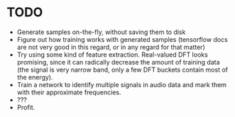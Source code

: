 # TODO

* Generate samples on-the-fly, without saving them to disk
* Figure out how training works with generated samples (tensorflow
  docs are not very good in this regard, or in any regard for that
  matter)
* Try using some kind of feature extraction. Real-valued DFT looks
  promising, since it can radically decrease the amount of training
  data (the signal is very narrow band, only a few DFT buckets
  contain most of the energy).
* Train a network to identify multiple signals in audio data and
  mark them with their approximate frequencies.
* ???
* Profit.
